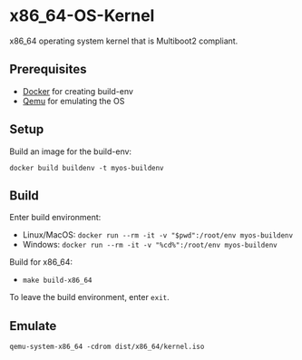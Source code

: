 # x86_64-OS-Kernel
x86_64 operating system kernel that is Multiboot2 compliant.

## Prerequisites
- [Docker](https://www.docker.com/) for creating build-env
- [Qemu](https://www.qemu.org/) for emulating the OS

## Setup
Build an image for the build-env:

`docker build buildenv -t myos-buildenv`

## Build
Enter build environment:
 - Linux/MacOS: `docker run --rm -it -v "$pwd":/root/env myos-buildenv`
 - Windows: `docker run --rm -it -v "%cd%":/root/env myos-buildenv`
 
 Build for x86_64:
 - `make build-x86_64`
 
 To leave the build environment, enter `exit`.
 
 ## Emulate
 
 `qemu-system-x86_64 -cdrom dist/x86_64/kernel.iso`
